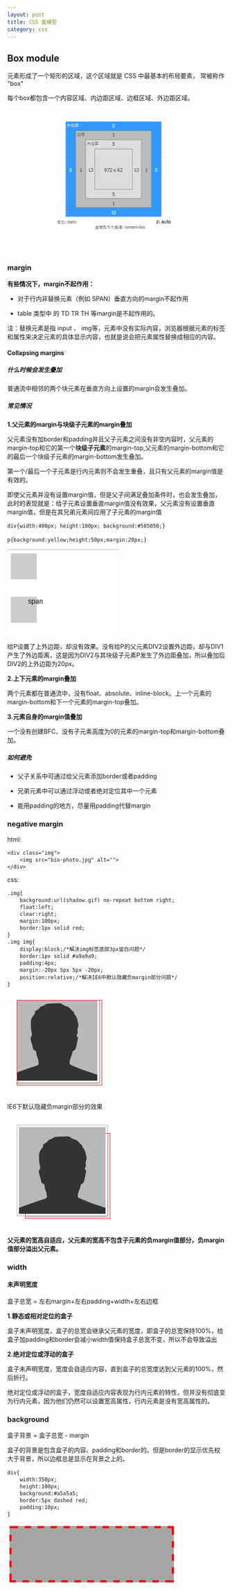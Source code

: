 ```yaml
---
layout: post
title: CSS 盒模型
category: css
---
```

## Box module

元素形成了一个矩形的区域，这个区域就是 CSS 中最基本的布局要素， 常被称作 "box"

每个box都包含一个内容区域、内边距区域、边框区域、外边距区域。

![boxmodel](/images/box-model.png)


### margin

**有些情况下，margin不起作用：**

* 对于行内非替换元素（例如 SPAN）垂直方向的margin不起作用

* table 类型中 的 TD TR TH 等margin是不起作用的。


注：替换元素是指 input 、 img等，元素中没有实际内容，浏览器根据元素的标签和属性来决定元素的具体显示内容，也就是说会把元素属性替换成相应的内容。

#### Collapsing margins

##### 什么时候会发生叠加

普通流中相邻的两个块元素在垂直方向上设置的margin会发生叠加。

##### 常见情况

**1.父元素的margin与块级子元素的margin叠加**

父元素没有加border和padding并且父子元素之间没有非空内容时，父元素的margin-top和它的第一个**块级子元素**的margin-top,父元素的margin-bottom和它的最后一个块级子元素的margin-bottom发生叠加。

第一个/最后一个子元素是行内元素则不会发生重叠，且只有父元素的margin值是有效的。


即使父元素并没有设置margin值，但是父子间满足叠加条件时，也会发生叠加，此时的表现就是：给子元素设置垂直margin值没有效果，父元素没有设置垂直margin值，但是在其兄弟元素间应用了子元素的margin值


	div{width:400px; height:100px; background:#505050;}
    
    p{background:yellow;height:50px;margin:20px;}

![collapsing margins](/images/collapsing-margin.png)

   
        
给P设置了上外边距，却没有效果。没有给P的父元素DIV2设置外边距，却与DIV1产生了外边距离，这是因为DIV2与其块级子元素P发生了外边距叠加，所以叠加后DIV2的上外边距为20px。

**2.上下元素的margin叠加**

两个元素都在普通流中，没有float、absolute、inline-block。上一个元素的margin-bottom和下一个元素的margin-top叠加。

**3.元素自身的margin值叠加**

一个没有创建BFC、没有子元素高度为0的元素的margin-top和margin-bottom叠加。

##### 如何避免

* 父子关系中可通过给父元素添加border或者padding

* 兄弟元素中可以通过浮动或者绝对定位其中一个元素

* 能用padding的地方，尽量用padding代替margin

### negative margin

html:

	<div class="img">
		<img src="bio-photo.jpg" alt="">
	</div>
    
css:

	.img{
		background:url(shadow.gif) no-repeat bottom right;
		float:left;
		clear:right;
		margin:100px;
		border:1px solid red;
	}
	.img img{
		display:block;/*解决img标签底部3px留白问题*/
		border:1px solid #a9a9a9;
		padding:4px;
		margin:-20px 5px 5px -20px;
        position:relative;/*解决IE6中默认隐藏负margin部分问题*/
	}
    
![ie-negative-margin](/images/ie-negative-margin.png)

IE6下默认隐藏负margin部分的效果
    
![negative-margin](/images/negative-margin.png)

**父元素的宽高自适应，父元素的宽高不包含子元素的负margin值部分，负margin值部分溢出父元素。**


### width

#### 未声明宽度

盒子总宽 = 左右margin+左右padding+width+左右边框

**1.静态或相对定位的盒子**

盒子未声明宽度，盒子的总宽会继承父元素的宽度，即盒子的总宽保持100%，给盒子加padding和border会减小width值保持盒子总宽不变，所以不会导致溢出

**2.绝对定位或浮动的盒子**

盒子未声明宽度，宽度会自适应内容，直到盒子的总宽度达到父元素的100%，然后折行。

绝对定位或浮动的盒子，宽度自适应内容表现为行内元素的特性，但并没有彻底变为行内元素，因为他们仍然可以设置宽高属性，行内元素是没有宽高属性的。

### background

盒子背景 = 盒子总宽 - margin

盒子的背景是包含盒子的内容、padding和border的。但是border的显示优先权大于背景，所以边框总是显示在背景之上的。


	div{
    	width:350px;
        height:100px;
        background:#a5a5a5;
        border:5px dashed red;
        padding:10px;
    } 

![box-background](/images/box-background.png)


















